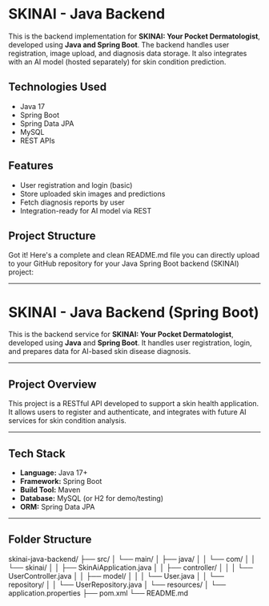 # SKINAI - Java Backend

This is the backend implementation for **SKINAI: Your Pocket Dermatologist**, developed using **Java and Spring Boot**. The backend handles user registration, image upload, and diagnosis data storage. It also integrates with an AI model (hosted separately) for skin condition prediction.

## Technologies Used

- Java 17
- Spring Boot
- Spring Data JPA
- MySQL
- REST APIs

## Features

- User registration and login (basic)
- Store uploaded skin images and predictions
- Fetch diagnosis reports by user
- Integration-ready for AI model via REST

## Project Structure
Got it! Here's a complete and clean README.md file you can directly upload to your GitHub repository for your Java Spring Boot backend (SKINAI) project:


---

# SKINAI - Java Backend (Spring Boot)

This is the backend service for **SKINAI: Your Pocket Dermatologist**, developed using **Java** and **Spring Boot**. It handles user registration, login, and prepares data for AI-based skin disease diagnosis.

---

## Project Overview

This project is a RESTful API developed to support a skin health application. It allows users to register and authenticate, and integrates with future AI services for skin condition analysis.

---

## Tech Stack

- **Language:** Java 17+
- **Framework:** Spring Boot
- **Build Tool:** Maven
- **Database:** MySQL (or H2 for demo/testing)
- **ORM:** Spring Data JPA

---

## Folder Structure

skinai-java-backend/
├── src/
│   └── main/
│       ├── java/
│       │   └── com/
│       │       └── skinai/
│       │           ├── SkinAiApplication.java
│       │           ├── controller/
│       │           │   └── UserController.java
│       │           ├── model/
│       │           │   └── User.java
│       │           └── repository/
│       │               └── UserRepository.java
│       └── resources/
│           └── application.properties
├── pom.xml
└── README.md
